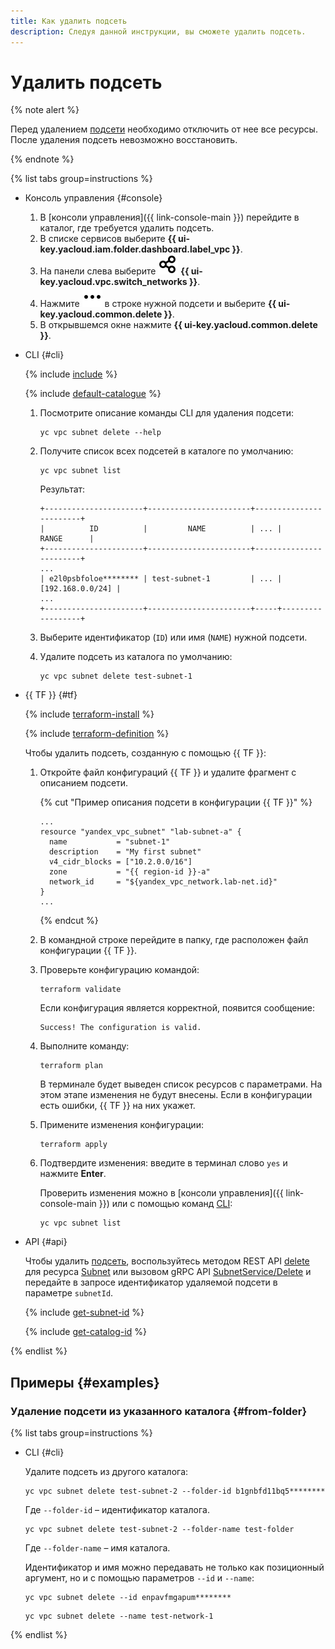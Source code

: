 ```yaml
---
title: Как удалить подсеть
description: Следуя данной инструкции, вы сможете удалить подсеть.
---
```


# Удалить подсеть

{% note alert %}

Перед удалением [подсети](../concepts/network.md#subnet) необходимо отключить от нее все ресурсы.
После удаления подсеть невозможно восстановить.

{% endnote %}

{% list tabs group=instructions %}

- Консоль управления {#console}

  1. В [консоли управления]({{ link-console-main }}) перейдите в каталог, где требуется удалить подсеть.
  1. В списке сервисов выберите **{{ ui-key.yacloud.iam.folder.dashboard.label_vpc }}**.
  1. На панели слева выберите ![subnets](../../_assets/console-icons/nodes-right.svg) **{{ ui-key.yacloud.vpc.switch_networks }}**.
  1. Нажмите ![image](../../_assets/console-icons/ellipsis.svg) в строке нужной подсети и выберите **{{ ui-key.yacloud.common.delete }}**.
  1. В открывшемся окне нажмите **{{ ui-key.yacloud.common.delete }}**.

- CLI {#cli}

  {% include [include](../../_includes/cli-install.md) %}

  {% include [default-catalogue](../../_includes/default-catalogue.md) %}

  1. Посмотрите описание команды CLI для удаления подсети:

      ```
      yc vpc subnet delete --help
      ```

  1. Получите список всех подсетей в каталоге по умолчанию:

      ```
      yc vpc subnet list
      ```

      Результат:

      ```
      +----------------------+-----------------------+------------------------+
      |          ID          |         NAME          | ... |       RANGE      |
      +----------------------+-----------------------+------------------------+
      ...
      | e2l0psbfoloe******** | test-subnet-1         | ... | [192.168.0.0/24] |
      ...
      +----------------------+-----------------------+-----+------------------+
      ```

  1. Выберите идентификатор (`ID`) или имя (`NAME`) нужной подсети.
  1. Удалите подсеть из каталога по умолчанию:

      ```
      yc vpc subnet delete test-subnet-1
      ```

- {{ TF }} {#tf}

  {% include [terraform-install](../../_includes/terraform-install.md) %}

  {% include [terraform-definition](../../_tutorials/_tutorials_includes/terraform-definition.md) %}

  Чтобы удалить подсеть, созданную с помощью {{ TF }}:

  1. Откройте файл конфигураций {{ TF }} и удалите фрагмент с описанием подсети.

     {% cut "Пример описания подсети в конфигурации {{ TF }}" %}

     ```hcl
     ...
     resource "yandex_vpc_subnet" "lab-subnet-a" {
       name           = "subnet-1"
	   description    = "My first subnet"
       v4_cidr_blocks = ["10.2.0.0/16"]
       zone           = "{{ region-id }}-a"
       network_id     = "${yandex_vpc_network.lab-net.id}"
     }
     ...
     ```

     {% endcut %}

  1. В командной строке перейдите в папку, где расположен файл конфигурации {{ TF }}.

  1. Проверьте конфигурацию командой:

     ```
     terraform validate
     ```
     
     Если конфигурация является корректной, появится сообщение:
     
     ```
     Success! The configuration is valid.
     ```

  1. Выполните команду:

     ```
     terraform plan
     ```
  
     В терминале будет выведен список ресурсов с параметрами. На этом этапе изменения не будут внесены. Если в конфигурации есть ошибки, {{ TF }} на них укажет.

  1. Примените изменения конфигурации:

     ```
     terraform apply
     ```

  1. Подтвердите изменения: введите в терминал слово `yes` и нажмите **Enter**.

     Проверить изменения можно в [консоли управления]({{ link-console-main }}) или с помощью команд [CLI](../../cli/quickstart.md):

     ```
     yc vpc subnet list
     ```

- API {#api}

   Чтобы удалить [подсеть](../concepts/network.md#subnet), воспользуйтесь методом REST API [delete](../api-ref/Subnet/delete.md) для ресурса [Subnet](../api-ref/Subnet/index.md) или вызовом gRPC API [SubnetService/Delete](../api-ref/grpc/Subnet/delete.md) и передайте в запросе идентификатор удаляемой подсети в параметре `subnetId`.

   {% include [get-subnet-id](../../_includes/vpc/get-subnet-id.md) %}

   {% include [get-catalog-id](../../_includes/get-catalog-id.md) %}

{% endlist %}

## Примеры {#examples}

### Удаление подсети из указанного каталога {#from-folder}

{% list tabs group=instructions %}

- CLI {#cli}

  Удалите подсеть из другого каталога:

  ```
  yc vpc subnet delete test-subnet-2 --folder-id b1gnbfd11bq5********
  ```

  Где `--folder-id` – идентификатор каталога.

  ```
  yc vpc subnet delete test-subnet-2 --folder-name test-folder
  ```

  Где `--folder-name` – имя каталога.

  Идентификатор и имя можно передавать не только как позиционный аргумент, но и с помощью параметров `--id` и `--name`:

  ```
  yc vpc subnet delete --id enpavfmgapum********
  ```
  
  ```
  yc vpc subnet delete --name test-network-1
  ```

{% endlist %}
